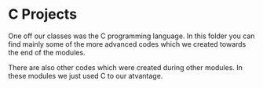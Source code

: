 # C Projects

One off our classes was the C programming language.
In this folder you can find mainly some of the more advanced codes 
which we created towards the end of the modules.

There are also other codes which were created during other modules.
In these modules we just used C to our atvantage.
